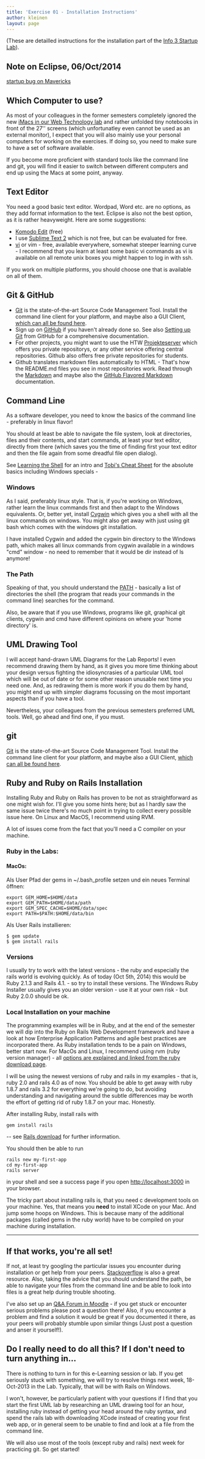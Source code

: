 ```yaml
---
title: 'Exercise 01 - Installation Instructions'
author: kleinen
layout: page
---
```



(These are detailled instructions for the installation part of the [Info 3 Startup Lab](lab-01-startup.html)).
## Note on Eclipse, 06/Oct/2014
[startup bug on Mavericks](http://imi-bachelor.htw-berlin.de/studium/labore/hinweise//#c36938)

## Which Computer to use?

As most of your colleagues in the former semesters completely ignored the new [iMacs in our Web Technology lab](http://imi-bachelor.htw-berlin.de/studium/labore/web-technology/) and rather unfolded tiny notebooks in front of the 27'' screens (which unfortunatley even cannot be used as an external monitor), I expect that you will also mainly use your personal computers for working on the exercises. If doing so, you need to make sure to have a set of software available.

If you become more proficient with standard tools like the command line and git, you will find it easier to switch between different computers and end up using the Macs at some point, anyway.


## Text Editor
You need a good basic text editor. Wordpad, Word etc. are no options, as they add format information to the text. Eclipse is also not the best option, as it is rather heavyweight.
Here are some suggestions:

  * [Komodo Edit](http://www.activestate.com/komodo-edit) (free)
  * I use [Sublime Text 2](http://www.sublimetext.com/2 ) which is not free, but can be evaluated for free.
  * [vi](http://en.wikipedia.org/wiki/Vi) or vim - free, available everywhere, somewhat steeper learning curve - I recommend that you learn at least some basic vi commands as vi is available on all remote unix boxes you might happen to log in with ssh.

If you work on multiple platforms, you should choose one that is available on all of them.

## Git & GitHub

* [Git](http://git-scm.com/) is the state-of-the-art Source Code Management Tool. Install the command line client for your platform, and maybe also a GUI Client, [which can all be found here](http://git-scm.com/download/).
* Sign up on [GitHub](https://github.com/) if you haven't already done so. See also
[Setting up Git](https://help.github.com/articles/set-up-git) from GitHub for a comprehensive documentation.
* For other projects, you might want to use the HTW [Projekteserver](https://studi.f4.htw-berlin.de/www/) which offers you private repositorys, or any other service offering
central repositories. Github also offers free private repositories for students.
* Github translates markdown files automatically to HTML - That's how the README.md files you see in most repositories work. Read through the [Markdown](https://help.github.com/articles/markdown-basics) and maybe also the [GitHub Flavored Markdown](https://help.github.com/articles/github-flavored-markdown) documentation.

## Command Line
As a software developer, you need to know the basics of the command line - preferably in linux flavor!

You should at least be able to navigate the file system, look at directories, files and their contents, and start commands, at least your text editor, directly from there (which saves you the time of finding first your text editor and then the file again from some dreadful file open dialog).

See [Learning the Shell](http://linuxcommand.org/learning_the_shell.php) for an intro
and [Tobi's Cheat Sheet](http://pragtob.github.io/rails-beginner-cheatsheet/) for the absolute basics including Windows specials -

### Windows
As I said, preferably linux style. That is, if you're working on Windows, rather learn the linux commands first and then adapt to the Windows equivalents. Or, better yet, install [Cygwin](http://www.cygwin.com/) which gives you a shell with all the linux commands on windows. You might also get away with just using git bash which comes with the windows git installation.

I have installed Cygwin and added the cygwin bin directory to the Windows path, which makes all linux commands from cygwin available in a windows "cmd" window - no need to remember that it would be dir instead of ls anymore!

### The Path

Speaking of that, you should understand the [PATH](http://www.linfo.org/path_env_var.html) - basically a list of directories the shell (the program that reads your commands in the command line) searches for the command.

Also, be aware that if you use Windows, programs like git, graphical git clients, cygwin and cmd have different opinions on where your 'home directory' is.


## UML Drawing Tool

I will accept hand-drawn UML Diagrams for the Lab Reports! I even recommend drawing them by hand, as it gives you more time thinking about your design versus fighting the idiosyncrasies of a particular UML tool which will be out of date or for some other reason unusable next time you need one. And, as redrawing them is more work if you do them by hand, you might end up with simpler diagrams focussing on the most important aspects than if you have a tool.

Nevertheless, your colleagues from the previous semesters preferred UML tools. Well, go ahead and find one, if you must.

## git

[Git](http://git-scm.com/) is the state-of-the-art Source Code Management Tool. Install the command line client for your platform, and maybe also a GUI Client, [which can all be found here](http://git-scm.com/download/).

## Ruby and Ruby on Rails Installation

Installing Ruby and Ruby on Rails has proven to be not as straightforward as one might wish for. I'll give you some hints here; but as I hardly saw the same issue twice there's no much point in trying to collect every possible issue here. On Linux and MacOS, I recommend using RVM. 

A lot of issues come from the fact that you'll need a C compiler on your machine. 

### Ruby in the Labs:

#### MacOs: 

Als  User Pfad der gems in ~/.bash_profile setzen und ein neues Terminal öffnen:

    export GEM_HOME=$HOME/data
    export GEM_PATH=$HOME/data/path
    export GEM_SPEC_CACHE=$HOME/data/spec
    export PATH=$PATH:$HOME/data/bin

Als User Rails installieren:

    $ gem update
    $ gem install rails


### Versions

I usually try to work with the latest versions - the ruby and especially the rails world is evolving quickly. As of today (Oct 5th, 2014) this would be Ruby 2.1.3 and Rails 4.1. - so try to install these versions. 
The Windows Ruby Installer usually gives you an older version - use it at your own risk - but Ruby 2.0.0 should be ok.

### Local Installation on your machine
The programming examples will be in Ruby, and at the end of the semester we will dip into the Ruby on Rails Web Development framework and have a look at how Enterprise Application Patterns and agile best practices are incorporated there. As Ruby installation tends to be a pain on Windows, better start now.
For MacOs and Linux, I recommend using rvm (ruby version manager) - all [options are explained and linked from the ruby download page](https://www.ruby-lang.org/en/downloads/).

I will be using the newest versions of ruby and rails in my examples - that is, ruby 2.0 and rails 4.0 as of now. You should be able to get away with ruby 1.8.7 and rails 3.2 for everything we're going to do, but avoiding understanding and navigating around the subtle differences may be worth the effort of getting rid of ruby 1.8.7 on your mac. Honestly.

After installing Ruby, install rails with

    gem install rails

-- see [Rails download](http://rubyonrails.org/download) for further information.

You should then be able to run

    rails new my-first-app
    cd my-first-app
    rails server

in your shell and see a success page if you open [http://localhost:3000](http://localhost:3000) in your browser.

The tricky part about installing rails is, that you need c development tools on your machine. Yes, that means you **need** to install XCode on your Mac. And jump some hoops on Windows. This is because many of the additional packages (called gems in the ruby world) have to be compiled on your machine during installation.

***

## If that works, you're all set!

If not, at least try googling the particular issues you encounter during installation or get help from your peers. [Stackoverflow](http://stackoverflow.com/) is also a great resource. Also, taking the advice that you should understand the path, be able to navigate your files from the command line and be able to look into files is a great help during trouble shooting.

I've also set up an [Q&A Forum in Moodle](https://moodle.htw-berlin.de/mod/forum/view.php?id=27971) - if you get stuck or encounter serious problems please post a question there! Also, if you encounter a problem and find a solution it would be great if you documented it there, as your peers will probably stumble upon similar things (Just post a question and anser it yourself!).

## Do I really need to do all this? If I don't need to turn anything in...

There is nothing to turn in for this e-Learning session or lab. If you get seriously stuck with something, we will try to resolve things next week, 18-Oct-2013 in the Lab. Typically, that will be with Rails on Windows.

I won't, however, be particularly patient with your questions if I find that you start the first UML lab by researching an UML drawing tool for an hour, installing ruby instead of getting your head around the ruby syntax, and spend the rails lab with downloading XCode instead of creating your first web app, or in general seem to be unable to find and look at a file from the command line.

We will also use most of the tools (except ruby and rails) next week for practicing git. So get started!

